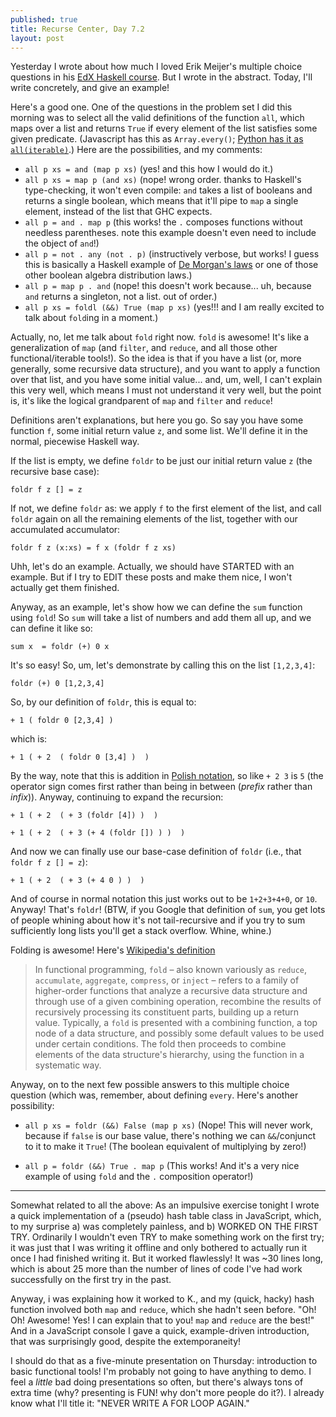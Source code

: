```yaml
---
published: true
title: Recurse Center, Day 7.2
layout: post
---
```

Yesterday I wrote about how much I loved Erik Meijer's multiple choice questions in his [EdX Haskell course](https://www.edx.org/course/introduction-functional-programming-delftx-fp101x-0). But I wrote in the abstract. Today, I'll write concretely, and give an example!

Here's a good one. One of the questions in the problem set I did this morning was to select all the valid definitions of the function `all`, which maps over a list and returns `True` if every element of the list satisfies some given predicate. (Javascript has this as `Array.every()`; [Python has it as `all(iterable)`](https://docs.python.org/2/library/functions.html#all).) Here are the possibilities, and my comments:

- `all p xs = and (map p xs)` (yes! and this how I would do it.)
- `all p xs = map p (and xs)` (nope! wrong order. thanks to Haskell's type-checking, it won't even compile: `and` takes a list of booleans and returns a single boolean, which means that it'll pipe to `map` a single element, instead of the list that GHC expects.
- `all p = and . map p` (this works! the `.` composes functions without needless parentheses. note this example doesn't even need to include the object of `and`!)
- `all p = not . any (not . p)` (instructively verbose, but works! I guess this is basically a Haskell example of [De Morgan's laws](https://en.wikipedia.org/wiki/De_Morgan%27s_laws) or one of those other boolean algebra distribution laws.)
- `all p = map p . and` (nope! this doesn't work because... uh, because `and` returns a singleton, not a list. out of order.)
- `all p xs = foldl (&&) True (map p xs)` (yes!!! and I am really excited to talk about `fold`ing in a moment.)

Actually, no, let me talk about `fold` right now. `fold` is awesome! It's like a generalization of `map` (and `filter`, and `reduce`, and all those other functional/iterable tools!). So the idea is that if you have a list (or, more generally, some recursive data structure), and you want to apply a function over that list, and you have some initial value... and, um, well, I can't explain this very well, which means I must not understand it very well, but the point is, it's like the logical grandparent of `map` and `filter` and `reduce`!

Definitions aren't explanations, but here you go. So say you have some function `f`, some initial return value `z`, and some list. We'll define it in the normal, piecewise Haskell way. 

If the list is empty, we define `foldr` to be just our initial return value `z` (the recursive base case):

    foldr f z [] = z

If not, we define `foldr` as: we apply `f` to the first element of the list, and call `foldr` again on all the remaining elements of the list, together with our accumulated accumulator:

    foldr f z (x:xs) = f x (foldr f z xs)

Uhh, let's do an example. Actually, we should have STARTED with an example. But if I try to EDIT these posts and make them nice, I won't actually get them finished.

Anyway, as an example, let's show how we can define the `sum` function using `fold`! So `sum` will take a list of numbers and add them all up, and we can define it like so:

    sum x  = foldr (+) 0 x

It's so easy! So, um, let's demonstrate by calling this on the list `[1,2,3,4]`:

    foldr (+) 0 [1,2,3,4]

So, by our definition of `foldr`, this is equal to:

    + 1 ( foldr 0 [2,3,4] )

which is:


    + 1 ( + 2  ( foldr 0 [3,4] )  )

By the way, note that this is addition in [Polish notation](https://en.wikipedia.org/wiki/Polish_notation), so like `+ 2 3` is `5` (the operator sign comes first rather than being in between (*prefix* rather than *infix*)). Anyway, continuing to expand the recursion:

    + 1 ( + 2  ( + 3 (foldr [4]) )  )

    + 1 ( + 2  ( + 3 (+ 4 (foldr []) ) )  )

And now we can finally use our base-case definition of `foldr` (i.e., that `foldr f z [] = z`):

    + 1 ( + 2  ( + 3 (+ 4 0 ) )  )

And of course in normal notation this just works out to be `1+2+3+4+0`, or `10`. Anyway! That's `foldr`! (BTW, if you Google that definition of `sum`, you get lots of people whining about how it's not tail-recursive and if you try to sum sufficiently long lists you'll get a stack overflow. Whine, whine.)

Folding is awesome! Here's [Wikipedia's definition](https://en.wikipedia.org/wiki/Fold_(higher-order_function))

> In functional programming, `fold` – also known variously as `reduce`, `accumulate`, `aggregate`, `compress`, or `inject` – refers to a family of higher-order functions that analyze a recursive data structure and through use of a given combining operation, recombine the results of recursively processing its constituent parts, building up a return value. Typically, a `fold` is presented with a combining function, a top node of a data structure, and possibly some default values to be used under certain conditions. The fold then proceeds to combine elements of the data structure's hierarchy, using the function in a systematic way.

Anyway, on to the next few possible answers to this multiple choice question (which was, remember, about defining `every`. Here's another possibility:

- `all p xs = foldr (&&) False (map p xs)` (Nope! This will never work, because if `false` is our base value, there's nothing we can `&&`/conjunct to it to make it `True`! (The boolean equivalent of multiplying by zero!)

- `all p = foldr (&&) True . map p` (This works! And it's a very nice example of using `fold` and the `.` composition operator!)

--------

Somewhat related to all the above: As an impulsive exercise tonight I wrote a quick implementation of a (pseudo) hash table class in JavaScript, which, to my surprise a) was completely painless, and b) WORKED ON THE FIRST TRY. Ordinarily I wouldn't even TRY to make something work on the first try; it was just that I was writing it offline and only bothered to actually run it once I had finished writing it. But it worked flawlessly! It was ~30 lines long, which is about 25 more than the number of lines of code I've had work successfully on the first try in the past.

Anyway, i was explaining how it worked to K., and my (quick, hacky) hash function involved both `map` and `reduce`, which she hadn't seen before. "Oh! Oh! Awesome! Yes! I can explain that to you! `map` and `reduce` are the best!" And in a JavaScript console I gave a quick, example-driven introduction, that was surprisingly good, despite the extemporaneity!

I should do that as a five-minute presentation on Thursday: introduction to basic functional tools! I'm probably not going to have anything to demo. I feel a *little* bad doing presentations so often, but there's always tons of extra time (why? presenting is FUN! why don't more people do it?). I already know what I'll title it: "NEVER WRITE A FOR LOOP AGAIN."